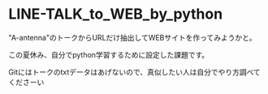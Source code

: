 # LINE-TALK_to_WEB_by_python

"A-antenna"のトークからURLだけ抽出してWEBサイトを作ってみようかと。

この夏休み、自分でpython学習するために設定した課題です。
 
Gitにはトークのtxtデータはあげないので、真似したい人は自分でやり方調べてくださーい
